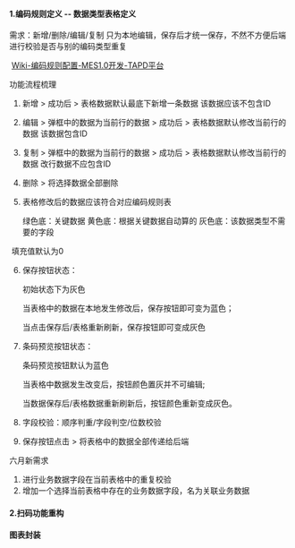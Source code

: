 #### 1.编码规则定义 -- 数据类型表格定义

需求：新增/删除/编辑/复制 只为本地编辑，保存后才统一保存，不然不方便后端进行校验是否与别的编码类型重复

​			[Wiki-编码规则配置-MES1.0开发-TAPD平台](https://www.tapd.cn/55671810/markdown_wikis/show/#1155671810001000237)

功能流程梳理

1. 新增 > 成功后 > 表格数据默认最底下新增一条数据  该数据应该不包含ID

2. 编辑 > 弹框中的数据为当前行的数据 > 成功后 > 表格数据默认修改当前行的数据 该数据包含ID

3. 复制 > 弹框中的数据为当前行的数据 > 成功后 > 表格数据默认修改当前行的数据 改行数据不应包含ID

4. 删除 > 将选择数据全部删除

5. 表格修改后的数据应该符合对应编码规则表

   绿色底：关键数据
   黄色底：根据关键数据自动算的
   灰色底：该数据类型不需要的字段

​	   填充值默认为0

6. 保存按钮状态：

   初始状态下为灰色

   当表格中的数据在本地发生修改后，保存按钮即可变为蓝色；

   当点击保存后/表格重新刷新，保存按钮即可变成灰色

7. 条码预览按钮状态：

   条码预览按钮默认为蓝色

   当表格中数据发生改变后，按钮颜色置灰并不可编辑;

   当数据保存后/表格数据重新刷新后，按钮颜色重新变成灰色。

8. 字段校验：顺序判重/字段判空/位数校验

9. 保存按钮点击 > 将表格中的数据全部传递给后端

六月新需求

1. 进行业务数据字段在当前表格中的重复校验
2. 增加一个选择当前表格中存在的业务数据字段，名为关联业务数据

#### 2.扫码功能重构

#### 图表封装

